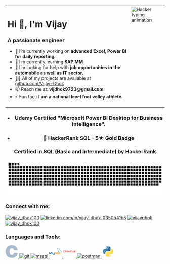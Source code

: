 <table>
  <tr>
    <!-- Left side: Your info -->
    <td valign="top" width="70%">
      <h1 align="left">Hi 👋, I'm Vijay</h1>
      <h3 align="left">A passionate engineer</h3>
      <ul>
        <li>🔭 I’m currently working on <strong>advanced Excel, Power BI for daily reporting.</strong></li>
        <li>🌱 I’m currently learning <strong>SAP MM</strong></li>
        <li>🤝 I’m looking for help with <strong>job opportunities in the automobile as well as IT sector.</strong></li>
        <li>👨‍💻 All of my projects are available at <a href="https://github.com/Vijay-Dhok">github.com/Vijay-Dhok</a></li>
        <li>📫 Reach me at: <strong>vijdhok9723@gmail.com</strong></li>
        <li>⚡ Fun fact: <strong>I am a national level foot volley athlete.</strong></li>
      </ul>
    </td>

   <td valign="top" width="20%">
   
   <img src="https://media.giphy.com/media/qgQUggAC3Pfv687qPC/giphy.gif" width="250" alt="Hacker typing animation" />
    </td>
  </tr>
</table>


   

- <h3 align="center">Udemy Certified "Microsoft Power BI Desktop for Business Intelligence".</h3>
- <h3 align="center">🥇 HackerRank SQL – 5★ Gold Badge</h3>
<h3 align="center">Certified in SQL (Basic and Intermediate) by HackerRank </h3>
<p align="center">
  <img src="https://github.com/Platane/snk/raw/output/github-contribution-grid-snake.svg" alt="snake game animation" />
</p>

<h3 align="left">Connect with me:</h3>
<p align="left">
<a href="https://twitter.com/vijay_dhok100" target="blank"><img align="center" src="https://raw.githubusercontent.com/rahuldkjain/github-profile-readme-generator/master/src/images/icons/Social/twitter.svg" alt="vijay_dhok100" height="30" width="40" /></a>
<a href="https://linkedin.com/in/linkedin.com/in/vijay-dhok-0350b41b5" target="blank"><img align="center" src="https://raw.githubusercontent.com/rahuldkjain/github-profile-readme-generator/master/src/images/icons/Social/linked-in-alt.svg" alt="linkedin.com/in/vijay-dhok-0350b41b5" height="30" width="40" /></a>
<a href="https://kaggle.com/vijaydhok" target="blank"><img align="center" src="https://raw.githubusercontent.com/rahuldkjain/github-profile-readme-generator/master/src/images/icons/Social/kaggle.svg" alt="vijaydhok" height="30" width="40" /></a>
<a href="https://instagram.com/vijay_dhok100" target="blank"><img align="center" src="https://raw.githubusercontent.com/rahuldkjain/github-profile-readme-generator/master/src/images/icons/Social/instagram.svg" alt="vijay_dhok100" height="30" width="40" /></a>
</p>

<h3 align="left">Languages and Tools:</h3>
<p align="left"> <a href="https://www.cprogramming.com/" target="_blank" rel="noreferrer"> <img src="https://raw.githubusercontent.com/devicons/devicon/master/icons/c/c-original.svg" alt="c" width="40" height="40"/> </a> <a href="https://git-scm.com/" target="_blank" rel="noreferrer"> <img src="https://www.vectorlogo.zone/logos/git-scm/git-scm-icon.svg" alt="git" width="40" height="40"/> </a> <a href="https://www.microsoft.com/en-us/sql-server" target="_blank" rel="noreferrer"> <img src="https://www.svgrepo.com/show/303229/microsoft-sql-server-logo.svg" alt="mssql" width="40" height="40"/> </a> <a href="https://www.mysql.com/" target="_blank" rel="noreferrer"> <img src="https://raw.githubusercontent.com/devicons/devicon/master/icons/mysql/mysql-original-wordmark.svg" alt="mysql" width="40" height="40"/> </a> <a href="https://www.oracle.com/" target="_blank" rel="noreferrer"> <img src="https://raw.githubusercontent.com/devicons/devicon/master/icons/oracle/oracle-original.svg" alt="oracle" width="40" height="40"/> </a> <a href="https://postman.com" target="_blank" rel="noreferrer"> <img src="https://www.vectorlogo.zone/logos/getpostman/getpostman-icon.svg" alt="postman" width="40" height="40"/> </a> <a href="https://www.python.org" target="_blank" rel="noreferrer"> <img src="https://raw.githubusercontent.com/devicons/devicon/master/icons/python/python-original.svg" alt="python" width="40" height="40"/> </a> </p>





